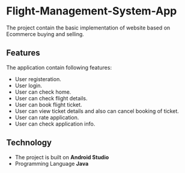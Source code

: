 # Flight-Management-System-App
The project contain the basic implementation of website based on Ecommerce buying and selling.

## Features
The application contain following features:
* User registeration.
* User login.
* User can check home.
* User can check flight details.
* User can book flight ticket.
* User can view ticket details and also can cancel booking of ticket.
* User can rate application.
* User can check application info.

## Technology
* The project is built on **Android Studio**
* Programming Language **Java**
